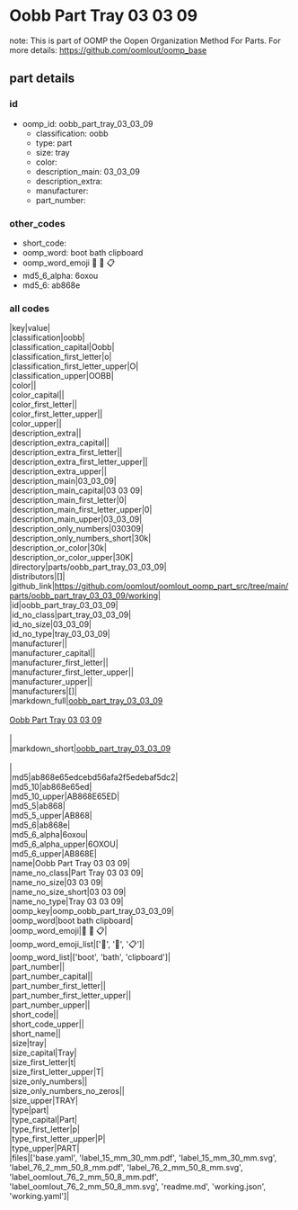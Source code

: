 # Oobb Part Tray 03 03 09  

note: This is part of OOMP the Oopen Organization Method For Parts. For more details: https://github.com/oomlout/oomp_base

##  part details





### id
* oomp_id: oobb_part_tray_03_03_09
  * classification: oobb
  * type: part
  * size: tray
  * color: 
  * description_main: 03_03_09
  * description_extra: 
  * manufacturer: 
  * part_number: 

### other_codes
* short_code: 
* oomp_word: boot bath clipboard
* oomp_word_emoji :boot: :bath: :clipboard:
* md5_6_alpha: 6oxou
* md5_6: ab868e

### all codes 
|key|value|  
|classification|oobb|  
|classification_capital|Oobb|  
|classification_first_letter|o|  
|classification_first_letter_upper|O|  
|classification_upper|OOBB|  
|color||  
|color_capital||  
|color_first_letter||  
|color_first_letter_upper||  
|color_upper||  
|description_extra||  
|description_extra_capital||  
|description_extra_first_letter||  
|description_extra_first_letter_upper||  
|description_extra_upper||  
|description_main|03_03_09|  
|description_main_capital|03 03 09|  
|description_main_first_letter|0|  
|description_main_first_letter_upper|0|  
|description_main_upper|03_03_09|  
|description_only_numbers|030309|  
|description_only_numbers_short|30k|  
|description_or_color|30k|  
|description_or_color_upper|30K|  
|directory|parts/oobb_part_tray_03_03_09|  
|distributors|[]|  
|github_link|https://github.com/oomlout/oomlout_oomp_part_src/tree/main/parts/oobb_part_tray_03_03_09/working|  
|id|oobb_part_tray_03_03_09|  
|id_no_class|part_tray_03_03_09|  
|id_no_size|03_03_09|  
|id_no_type|tray_03_03_09|  
|manufacturer||  
|manufacturer_capital||  
|manufacturer_first_letter||  
|manufacturer_first_letter_upper||  
|manufacturer_upper||  
|manufacturers|[]|  
|markdown_full|[oobb_part_tray_03_03_09](https://github.com/oomlout/oomlout_oomp_part_src/tree/main/parts/oobb_part_tray_03_03_09/working)<br>[](https://github.com/oomlout/oomlout_oomp_part_src/tree/main/parts/oobb_part_tray_03_03_09/working)<br>[Oobb Part Tray 03 03 09](https://github.com/oomlout/oomlout_oomp_part_src/tree/main/parts/oobb_part_tray_03_03_09/working)<br><br>|  
|markdown_short|[oobb_part_tray_03_03_09](https://github.com/oomlout/oomlout_oomp_part_src/tree/main/parts/oobb_part_tray_03_03_09/working)<br><br>|  
|md5|ab868e65edcebd56afa2f5edebaf5dc2|  
|md5_10|ab868e65ed|  
|md5_10_upper|AB868E65ED|  
|md5_5|ab868|  
|md5_5_upper|AB868|  
|md5_6|ab868e|  
|md5_6_alpha|6oxou|  
|md5_6_alpha_upper|6OXOU|  
|md5_6_upper|AB868E|  
|name|Oobb Part Tray 03 03 09|  
|name_no_class|Part Tray 03 03 09|  
|name_no_size|03 03 09|  
|name_no_size_short|03 03 09|  
|name_no_type|Tray 03 03 09|  
|oomp_key|oomp_oobb_part_tray_03_03_09|  
|oomp_word|boot bath clipboard|  
|oomp_word_emoji|:boot: :bath: :clipboard:|  
|oomp_word_emoji_list|[':boot:', ':bath:', ':clipboard:']|  
|oomp_word_list|['boot', 'bath', 'clipboard']|  
|part_number||  
|part_number_capital||  
|part_number_first_letter||  
|part_number_first_letter_upper||  
|part_number_upper||  
|short_code||  
|short_code_upper||  
|short_name||  
|size|tray|  
|size_capital|Tray|  
|size_first_letter|t|  
|size_first_letter_upper|T|  
|size_only_numbers||  
|size_only_numbers_no_zeros||  
|size_upper|TRAY|  
|type|part|  
|type_capital|Part|  
|type_first_letter|p|  
|type_first_letter_upper|P|  
|type_upper|PART|  
|files|['base.yaml', 'label_15_mm_30_mm.pdf', 'label_15_mm_30_mm.svg', 'label_76_2_mm_50_8_mm.pdf', 'label_76_2_mm_50_8_mm.svg', 'label_oomlout_76_2_mm_50_8_mm.pdf', 'label_oomlout_76_2_mm_50_8_mm.svg', 'readme.md', 'working.json', 'working.yaml']|  
